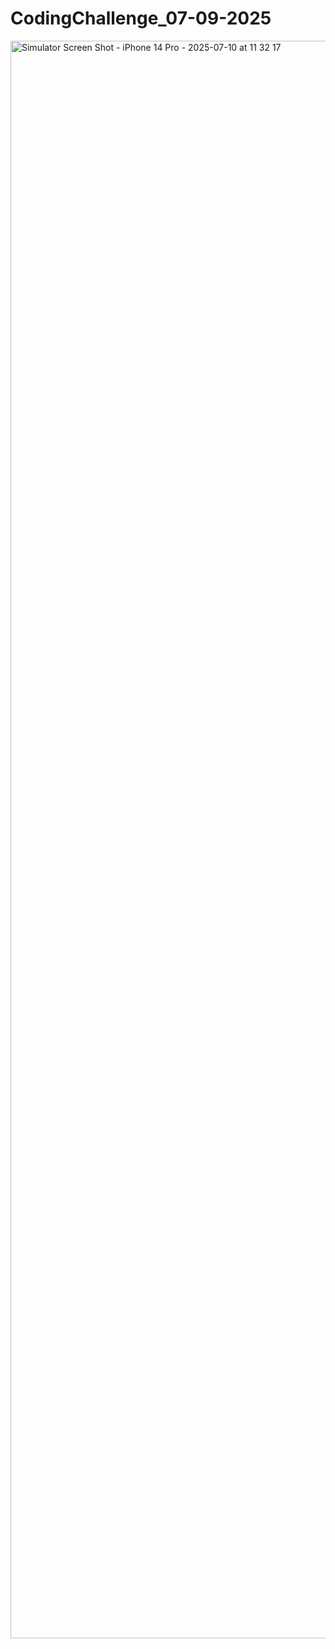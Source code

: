 # CodingChallenge_07-09-2025


<img width="1179" height="2556" alt="Simulator Screen Shot - iPhone 14 Pro - 2025-07-10 at 11 32 17" src="https://github.com/user-attachments/assets/dc5ee93b-c6ae-4d4c-9895-9d9b468ace9c" />
